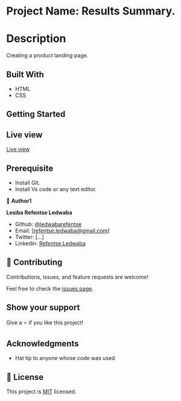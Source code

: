 # Project Name: Results Summary.

# Description

Creating a product landing page.

## Built With

- HTML
- CSS

## Getting Started

## Live view
[Live view](https://stunning-sundae-198f64.netlify.app/)

## Prerequisite

- Install Git.
- Install Vs code or any text editor.

👤 **Author1**

 **Lesiba Refentse Ledwaba**
 
- Github: [ @ledwabarefentse](https://github.com/ledwabarefentse) 
- Email: [refentse.ledwaba@gmail.com]
- Twitter: [...]
- Linkedin: [Refentse Ledwaba](https://www.linkedin.com/in/lesiba-refentse-ledwaba/)

## 🤝 Contributing

Contributions, issues, and feature requests are welcome!

Feel free to check the [issues page](../../issues/).

## Show your support

Give a ⭐️ if you like this project!

## Acknowledgments

- Hat tip to anyone whose code was used

## 📝 License

This project is [MIT](./MIT.md) licensed.
